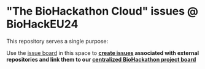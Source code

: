 # "The BioHackathon Cloud" issues @ BioHackEU24

This repository serves a single purpose:

Use the [issue board](https://github.com/elixir-cloud-aai/biohackeu24/issues) in
this space to **[create issues](https://github.com/elixir-cloud-aai/biohackeu24/issues/new/choose)
associated with external repositories and link them to our [centralized
BioHackathon project board](https://github.com/orgs/elixir-cloud-aai/projects/23)**
